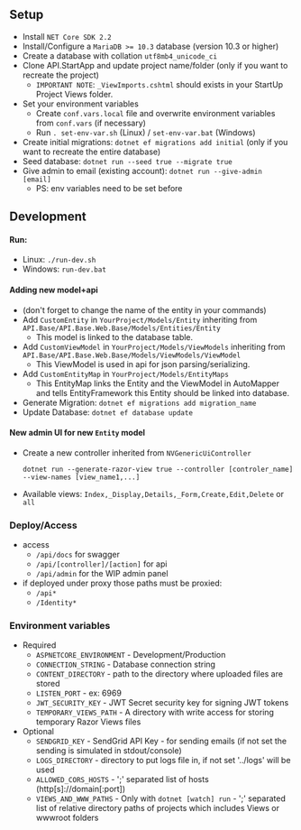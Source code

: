 
## Setup
   * Install ``NET Core SDK 2.2``
   * Install/Configure a ``MariaDB >= 10.3`` database (version 10.3 or higher)
   * Create a database with collation ``utf8mb4_unicode_ci``
   * Clone API.StartApp and update project name/folder (only if you want to recreate the project)
     * ``IMPORTANT NOTE``: ``_ViewImports.cshtml`` should exists in your StartUp Project Views folder.
   * Set your environment variables
       * Create ``conf.vars.local`` file and overwrite environment variables from ``conf.vars`` (if necessary)
       * Run ``. set-env-var.sh`` (Linux) / ``set-env-var.bat`` (Windows)
   * Create initial migrations: ``dotnet ef migrations add initial`` (only if you want to recreate the entire database)
   * Seed database: ``dotnet run --seed true --migrate true``
   * Give admin to email (existing account): ``dotnet run --give-admin [email]``
       * PS: env variables need to be set before

## Development

#### Run:
* Linux: ``./run-dev.sh``
* Windows: ``run-dev.bat``
#### Adding new model+api
* (don't forget to change the name of the entity in your commands)
* Add ``CustomEntity`` in ``YourProject/Models/Entity`` inheriting from ``API.Base/API.Base.Web.Base/Models/Entities/Entity``
    * This model is linked to the database table.
* Add ``CustomViewModel`` in ``YourProject/Models/ViewModels`` inheriting from ``API.Base/API.Base.Web.Base/Models/ViewModels/ViewModel``
    * This ViewModel is used in api for json parsing/serializing.
* Add ``CustomEntityMap`` in ``YourProject/Models/EntityMaps``
    * This EntityMap links the Entity and the ViewModel in AutoMapper and tells EntityFramework this Entity should be linked into database.
* Generate Migration: ``dotnet ef migrations add migration_name``
* Update Database: ``dotnet ef database update``

#### New admin UI for new ``Entity`` model    
* Create a new controller inherited from ``NVGenericUiController``

      dotnet run --generate-razor-view true --controller [controler_name] --view-names [view_name1,...]
* Available views: ``Index,_Display,Details,_Form,Create,Edit,Delete`` or ``all``
  
### Deploy/Access
   * access 
        * ``/api/docs`` for swagger 
        * ``/api/[controller]/[action]`` for api
        * ``/api/admin`` for the WIP admin panel
   * if deployed under proxy those paths must be proxied:
     * ``/api*``
     * ``/Identity*``
     
### Environment variables
  * Required
    * ``ASPNETCORE_ENVIRONMENT`` - Development/Production
    * ``CONNECTION_STRING`` - Database connection string
    * ``CONTENT_DIRECTORY`` - path to the directory where uploaded files are stored
    * ``LISTEN_PORT`` - ex: 6969
    * ``JWT_SECURITY_KEY`` - JWT Secret security key for signing JWT tokens
    * ``TEMPORARY_VIEWS_PATH`` - A directory with write access for storing temporary Razor Views files 
  * Optional 
    * ``SENDGRID_KEY`` - SendGrid API Key - for sending emails (if not set the sending is simulated in stdout/console)
    * ``LOGS_DIRECTORY`` - directory to put logs file in, if not set '../logs' will be used
    * ``ALLOWED_CORS_HOSTS`` - ';' separated list of hosts (http[s]://domain[:port])
    * ``VIEWS_AND_WWW_PATHS`` - Only with ``dotnet [watch] run`` - ';' separated list of relative directory paths of projects which includes Views or wwwroot folders 
